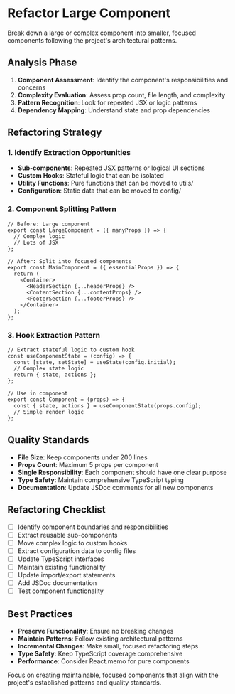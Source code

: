# Refactor Large Component

Break down a large or complex component into smaller, focused components following the project's architectural patterns.

## Analysis Phase

1. **Component Assessment**: Identify the component's responsibilities and concerns
2. **Complexity Evaluation**: Assess prop count, file length, and complexity
3. **Pattern Recognition**: Look for repeated JSX or logic patterns
4. **Dependency Mapping**: Understand state and prop dependencies

## Refactoring Strategy

### 1. Identify Extraction Opportunities

- **Sub-components**: Repeated JSX patterns or logical UI sections
- **Custom Hooks**: Stateful logic that can be isolated
- **Utility Functions**: Pure functions that can be moved to utils/
- **Configuration**: Static data that can be moved to config/

### 2. Component Splitting Pattern

```tsx
// Before: Large component
export const LargeComponent = ({ manyProps }) => {
  // Complex logic
  // Lots of JSX
};

// After: Split into focused components
export const MainComponent = ({ essentialProps }) => {
  return (
    <Container>
      <HeaderSection {...headerProps} />
      <ContentSection {...contentProps} />
      <FooterSection {...footerProps} />
    </Container>
  );
};
```

### 3. Hook Extraction Pattern

```tsx
// Extract stateful logic to custom hook
const useComponentState = (config) => {
  const [state, setState] = useState(config.initial);
  // Complex state logic
  return { state, actions };
};

// Use in component
export const Component = (props) => {
  const { state, actions } = useComponentState(props.config);
  // Simple render logic
};
```

## Quality Standards

- **File Size**: Keep components under 200 lines
- **Props Count**: Maximum 5 props per component
- **Single Responsibility**: Each component should have one clear purpose
- **Type Safety**: Maintain comprehensive TypeScript typing
- **Documentation**: Update JSDoc comments for all new components

## Refactoring Checklist

- [ ] Identify component boundaries and responsibilities
- [ ] Extract reusable sub-components
- [ ] Move complex logic to custom hooks
- [ ] Extract configuration data to config files
- [ ] Update TypeScript interfaces
- [ ] Maintain existing functionality
- [ ] Update import/export statements
- [ ] Add JSDoc documentation
- [ ] Test component functionality

## Best Practices

- **Preserve Functionality**: Ensure no breaking changes
- **Maintain Patterns**: Follow existing architectural patterns
- **Incremental Changes**: Make small, focused refactoring steps
- **Type Safety**: Keep TypeScript coverage comprehensive
- **Performance**: Consider React.memo for pure components

Focus on creating maintainable, focused components that align with the project's established patterns and quality standards.
